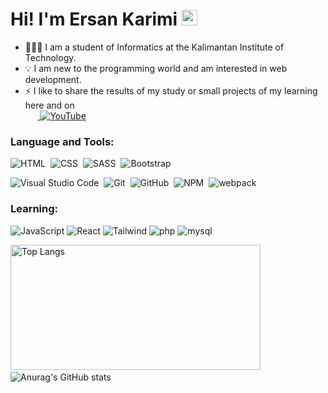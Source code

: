 # Hi! I'm Ersan Karimi <img src="https://media.giphy.com/media/hvRJCLFzcasrR4ia7z/giphy.gif" width="25px">

- 👨🏼‍💻 I am a student of Informatics at the Kalimantan Institute of Technology.<br>
- 💡&nbsp;I am new to the programming world and am interested in web development. <br>
- ⚡ I like to share the results of my study or small projects of my learning here and on <br> &nbsp;&nbsp;&nbsp;&nbsp;&nbsp;<a href="https://www.youtube.com/c/HajiKoding"> 
![YouTube](https://img.shields.io/badge/Haji&nbsp;Koding-%23FF0000.svg?style=for-the-badge&logo=YouTube&logoColor=white)</a>

 ### Language and Tools:
![HTML](https://img.shields.io/badge/-HTML-05122A?style=flat&logo=HTML5)&nbsp;
![CSS](https://img.shields.io/badge/-CSS-05122A?style=flat&logo=CSS3&logoColor=1572B6)&nbsp; ![SASS](https://img.shields.io/badge/-SASS-05122A?style=flat&logo=SASS&logoColor=CF649A)&nbsp;
![Bootstrap](https://img.shields.io/badge/-Bootstrap-05122A?style=flat&logo=bootstrap&logoColor=563D7C)

![Visual Studio Code](https://img.shields.io/badge/-Visual%20Studio%20Code-05122A?style=flat&logo=visual-studio-code&logoColor=007ACC)&nbsp;
![Git](https://img.shields.io/badge/-Git-05122A?style=flat&logo=git)&nbsp;
![GitHub](https://img.shields.io/badge/-GitHub-05122A?style=flat&logo=github)&nbsp;
![NPM](https://img.shields.io/badge/-NPM-05122A?style=flat&logo=npm)&nbsp; 
![webpack](https://img.shields.io/badge/-Webpack-05122A?style=flat&logo=webpack)&nbsp;

 ### Learning:
![JavaScript](https://img.shields.io/badge/-JavaScript-05122A?style=flat&logo=javascript)&nbsp;![React](https://img.shields.io/badge/-React-05122A?style=flat&logo=react)&nbsp;![Tailwind](https://img.shields.io/badge/-Tailwind-05122A?style=flat&logo=tailwindcss)&nbsp;![php](https://img.shields.io/badge/-PHP-05122A?style=flat&logo=php)&nbsp;![mysql](https://img.shields.io/badge/-MYSQL-05122A?style=flat&logo=mysql)&nbsp;

<p>
    <img src="https://github-readme-stats.vercel.app/api/top-langs/?username=ersankarimi&layout=compact&theme=material-palenight" alt="Top Langs" display="block" width="400px" height="200px">
    &nbsp; &nbsp; &nbsp; <img src="https://github-readme-stats.vercel.app/api?username=ersankarimi&theme=material-palenight&show_icons=true" alt="Anurag's GitHub stats" >
</p>
